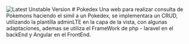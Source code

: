 <img src="https://camo.githubusercontent.com/87b643765c31e066e1adc616b59d1fda9b805665/68747470733a2f2f706f7365722e707567782e6f72672f676c6f7564656d616e732f73686f7070696e67636172742f762f756e737461626c65" alt="Latest Unstable Version" data-canonical-src="https://poser.pugx.org/gloudemans/shoppingcart/v/unstable" style="max-width:100%;">
# Pokedex
Una web para realizar consulta de Pokemons haciendo el simil a un Pokedex, se implementara un CRUD, utilizando la plantilla adminLTE en la capa de la vista, con algunas adaptaciones, ademas se utiliza el FrameWork de php - laravel en el backEnd y Angular en el FrontEnd.
